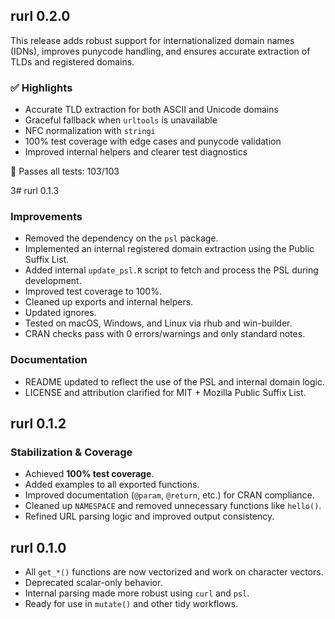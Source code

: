 ## rurl 0.2.0

This release adds robust support for internationalized domain names (IDNs),
improves punycode handling, and ensures accurate extraction of TLDs and
registered domains.

### ✅ Highlights
- Accurate TLD extraction for both ASCII and Unicode domains
- Graceful fallback when `urltools` is unavailable
- NFC normalization with `stringi`
- 100% test coverage with edge cases and punycode validation
- Improved internal helpers and clearer test diagnostics

🧪 Passes all tests: 103/103

3# rurl 0.1.3

### Improvements

- Removed the dependency on the `psl` package.
- Implemented an internal registered domain extraction using the Public Suffix List.
- Added internal `update_psl.R` script to fetch and process the PSL during development.
- Improved test coverage to 100%.
- Cleaned up exports and internal helpers.
- Updated ignores.
- Tested on macOS, Windows, and Linux via rhub and win-builder.  
- CRAN checks pass with 0 errors/warnings and only standard notes.

### Documentation

- README updated to reflect the use of the PSL and internal domain logic.
- LICENSE and attribution clarified for MIT + Mozilla Public Suffix List.

## rurl 0.1.2

### Stabilization & Coverage

- Achieved **100% test coverage**.
- Added examples to all exported functions.
- Improved documentation (`@param`, `@return`, etc.) for CRAN compliance.
- Cleaned up `NAMESPACE` and removed unnecessary functions like `hello()`.
- Refined URL parsing logic and improved output consistency.

## rurl 0.1.0

- All `get_*()` functions are now vectorized and work on character vectors.
- Deprecated scalar-only behavior.
- Internal parsing made more robust using `curl` and `psl`.
- Ready for use in `mutate()` and other tidy workflows.
